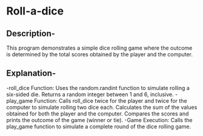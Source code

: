 # Roll-a-dice
## Description-
This program demonstrates a simple dice rolling game where the outcome is determined by the total scores obtained by the player and the computer.
## Explanation-
   -roll_dice Function:
   Uses the random.randint function to simulate rolling a six-sided die. Returns a random integer between 1 and 6, inclusive.
   -play_game Function:
   Calls roll_dice twice for the player and twice for the computer to simulate rolling two dice each. Calculates the sum of the values obtained for both the player and the computer. Compares the scores and prints the outcome of the game (winner or tie).
   -Game Execution:
   Calls the play_game function to simulate a complete round of the dice rolling game.
